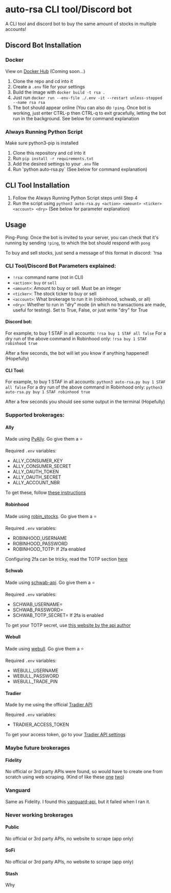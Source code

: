 # auto-rsa CLI tool/Discord bot
A CLI tool and discord bot to buy the same amount of stocks in multiple accounts!

## Discord Bot Installation
### Docker
View on [Docker Hub](#) (Coming soon...)
1. Clone the repo and cd into it
2. Create a `.env` file for your settings
3. Build the image with `docker build -t rsa .`
4. Just run `docker run --env-file ./.env -it --restart unless-stopped --name rsa rsa`
5. The bot should appear online (You can also do `!ping`. Once bot is working, just enter CTRL-p then CTRL-q to exit gracefully, letting the bot run in the background. See below for command explanation

### Always Running Python Script
Make sure python3-pip is installed
1. Clone this repository and cd into it
2. Run `pip install -r requirements.txt`
3. Add the desired settings to your `.env` file
4. Run 'python auto-rsa.py` (See below for command explanation)

## CLI Tool Installation
1. Follow the Always Running Python Script steps until Step 4
2. Run the script using `python3 auto-rsa.py <action> <amount> <ticker> <account> <dry>` (See below for parameter explanation)

## Usage
Ping-Pong: Once the bot is invited to your server, you can check that it's running by sending `!ping`, to which the bot should respond with `pong`

To buy and sell stocks, just send a message of this format in discord:
`!rsa <action> <amount> <ticker> <account> <dry>

### CLI Tool/Discord Bot Parameters explained:
- `!rsa`: command name (not in CLI)
- `<action>`: `buy` or `sell`
- `<amount>`: Amount to buy or sell. Must be an integer
- `<ticker>`: The stock ticker to buy or sell
- `<account>`: What brokerage to run it in (robinhood, schwab, or all)
- `<dry>`: Whether to run in "dry" mode (in which no transactions are made, useful for testing). Set to True, False, or just write "dry" for True
#### Discord bot:
For example, to buy 1 STAF in all accounts:
`!rsa buy 1 STAF all false`
For a dry run of the above command in Robinhood only:
`!rsa buy 1 STAF robinhood true`

After a few seconds, the bot will let you know if anything happened! (Hopefully)

#### CLI Tool:
For example, to buy 1 STAF in all accounts:
`python3 auto-rsa.py buy 1 STAF all false`
For a dry run of the above command in Robinhood only:
`python3 auto-rsa.py buy 1 STAF robinhood true`

After a few seconds you should see some output in the terminal (Hopefully)


### Supported brokerages:
#### Ally
Made using [PyAlly](https://github.com/alienbrett/PyAlly). Go give them a ⭐

Required `.env` variables:
- ALLY_CONSUMER_KEY
- ALLY_CONSUMER_SECRET
- ALLY_OAUTH_TOKEN
- ALLY_OAUTH_SECRET
- ALLY_ACCOUNT_NBR

To get these, follow [these instructions](https://alienbrett.github.io/PyAlly/installing.html#get-the-library)
#### Robinhood
Made using [robin_stocks](https://github.com/jmfernandes/robin_stocks). Go give them a ⭐

Required `.env` variables:
- ROBINHOOD_USERNAME
- ROBINHOOD_PASSWORD
- ROBINHOOD_TOTP: If 2fa enabled

Configuring 2fa can be tricky, read the TOTP section [here](https://github.com/jmfernandes/robin_stocks/blob/master/Robinhood.rst)
#### Schwab
Made using [schwab-api](https://github.com/itsjafer/schwab-api). Go give them a ⭐

Required `.env` variables:
- SCHWAB_USERNAME=
- SCHWAB_PASSWORD=
- SCHWAB_TOTP_SECRET= If 2fa is enabled

To get your TOTP secret, use [this website by the api author](https://itsjafer.com/#/schwab)
#### Webull
Made using [webull](https://github.com/tedchou12/webull). Go give them a ⭐

Required `.env` variables:
- WEBULL_USERNAME
- WEBULL_PASSWORD
- WEBULL_TRADE_PIN

#### Tradier
Made by me using the official [Tradier API](https://documentation.tradier.com/brokerage-api/trading/getting-started)

Required `.env` variables:
- TRADIER_ACCESS_TOKEN

To get your access token, go to your [Tradier API settings](https://dash.tradier.com/settings/api)
### Maybe future brokerages
#### Fidelity
No official or 3rd party APIs were found, so would have to create one from scratch using web scraping. (Kind of like these [one](https://www.youtube.com/watch?v=PrSgKllqquA) [two](https://www.youtube.com/watch?v=CF5ItVde4lc&t=315s))
### Vanguard
Same as Fidelity. I found this [vanguard-api](https://github.com/rikonor/vanguard-api), but it failed when I ran it.

### Never working brokerages
#### Public
No official or 3rd party APIs, no website to scrape (app only)
#### SoFi
No official or 3rd party APIs, no website to scrape (app only)
#### Stash
Why
